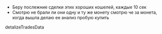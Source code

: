 -   Беру послежние сделки этих хороших кошелей, каждые 10 сек
-   Смотрю не брали ли они одну и ту же монету
    смотрю че за монета, когда вышла
    делаю ее анализ
    пробую купить

detalizeTradesData
